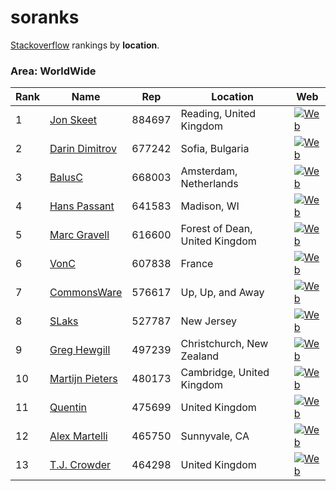 # soranks

[Stackoverflow](http://stackoverflow.com/) rankings by **location**.

### Area: WorldWide


Rank|Name|Rep|Location|Web
----|----|---|--------|---
1|[Jon Skeet](http://stackoverflow.com/users/22656/jon-skeet)|884697|Reading, United Kingdom|[![Web](https://www.gravatar.com/avatar/6d8ebb117e8d83d74ea95fbdd0f87e13?s=128&d=identicon&r=PG)](http://csharpindepth.com)
2|[Darin Dimitrov](http://stackoverflow.com/users/29407/darin-dimitrov)|677242|Sofia, Bulgaria|[![Web](https://www.gravatar.com/avatar/e3a181e9cdd4757a8b416d93878770c5?s=128&d=identicon&r=PG)](http://stackoverflow.com/search?q=user%3a29407&tab=newest)
3|[BalusC](http://stackoverflow.com/users/157882/balusc)|668003|Amsterdam, Netherlands|[![Web](https://www.gravatar.com/avatar/89927e2f4bde24991649b353a37678b9?s=128&d=identicon&r=PG)](http://balusc.omnifaces.org)
4|[Hans Passant](http://stackoverflow.com/users/17034/hans-passant)|641583|Madison, WI|[![Web](https://i.stack.imgur.com/Cii6b.png?s=128&g=1)]()
5|[Marc Gravell](http://stackoverflow.com/users/23354/marc-gravell)|616600|Forest of Dean, United Kingdom|[![Web](https://i.stack.imgur.com/NJcqr.png?s=128&g=1)](http://blog.marcgravell.com)
6|[VonC](http://stackoverflow.com/users/6309/vonc)|607838|France|[![Web](https://www.gravatar.com/avatar/7aa22372b695ed2b26052c340f9097eb?s=128&d=identicon&r=PG)](http://careers.stackoverflow.com/vonc)
7|[CommonsWare](http://stackoverflow.com/users/115145/commonsware)|576617|Up, Up, and Away|[![Web](https://i.stack.imgur.com/wDnd8.png?s=128&g=1)](https://commonsware.com)
8|[SLaks](http://stackoverflow.com/users/34397/slaks)|527787|New Jersey|[![Web](https://www.gravatar.com/avatar/7deca8ec973c3c0875e9a36e1e3e2c44?s=128&d=identicon&r=PG)](http://SLaks.net)
9|[Greg Hewgill](http://stackoverflow.com/users/893/greg-hewgill)|497239|Christchurch, New Zealand|[![Web](https://www.gravatar.com/avatar/747ffa5da3538e66840ebc0548b8fd58?s=128&d=identicon&r=PG)](http://hewgill.com)
10|[Martijn Pieters](http://stackoverflow.com/users/100297/martijn-pieters)|480173|Cambridge, United Kingdom|[![Web](https://www.gravatar.com/avatar/24780fb6df85a943c7aea0402c843737?s=128&d=identicon&r=PG)](http://www.zopatista.com/)
11|[Quentin](http://stackoverflow.com/users/19068/quentin)|475699|United Kingdom|[![Web](https://www.gravatar.com/avatar/1d2d3229ed1961d2bd81853242493247?s=128&d=identicon&r=PG)]()
12|[Alex Martelli](http://stackoverflow.com/users/95810/alex-martelli)|465750|Sunnyvale, CA|[![Web](https://www.gravatar.com/avatar/e8d5fe90f1fe2148bf130cccd4dc311c?s=128&d=identicon&r=PG)](http://www.aleax.it)
13|[T.J. Crowder](http://stackoverflow.com/users/157247/t-j-crowder)|464298|United Kingdom|[![Web](https://www.gravatar.com/avatar/ca3e484c121268e4c8302616b2395eb9?s=128&d=identicon&r=PG)](http://www.farsightsoftware.com)
